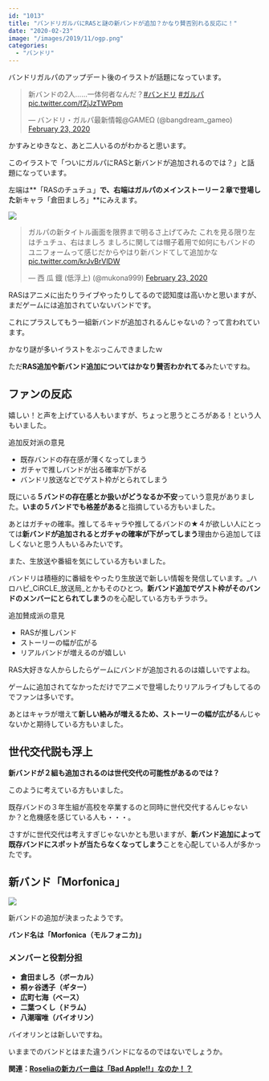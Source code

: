 ```yaml
---
id: "1013"
title: "バンドリガルパにRASと謎の新バンドが追加？かなり賛否別れる反応に！"
date: "2020-02-23"
image: "/images/2019/11/ogp.png"
categories: 
  - "バンドリ"
---
```


バンドリガルパのアップデート後のイラストが話題になっています。

<blockquote class="twitter-tweet"><p lang="ja" dir="ltr">新バンドの2人……一体何者なんだ？<a href="https://twitter.com/hashtag/%E3%83%90%E3%83%B3%E3%83%89%E3%83%AA?src=hash&amp;ref_src=twsrc%5Etfw">#バンドリ</a> <a href="https://twitter.com/hashtag/%E3%82%AC%E3%83%AB%E3%83%91?src=hash&amp;ref_src=twsrc%5Etfw">#ガルパ</a> <a href="https://t.co/fZjJzTWPpm">pic.twitter.com/fZjJzTWPpm</a></p>— バンドリ・ガルパ最新情報@GAMEΩ (@bangdream_gameo) <a href="https://twitter.com/bangdream_gameo/status/1231442749053734914?ref_src=twsrc%5Etfw">February 23, 2020</a></blockquote>
<script async src="https://platform.twitter.com/widgets.js" charset="utf-8"></script>

かすみとゆきなと、あと二人いるのがわかると思います。

このイラストで「ついにガルパにRASと新バンドが追加されるのでは？」と話題になっています。

左端は**「RASのチュチュ」**で、右端はガルパのメインストーリー２章で登場した**新キャラ「倉田ましろ」**にみえます。

![](https://pbs.twimg.com/media/ERcGqTpUcAM0Cnh?format=jpg&name=large)

<blockquote class="twitter-tweet"><p lang="ja" dir="ltr">ガルパの新タイトル画面を限界まで明るさ上げてみた これを見る限り左はチュチュ、右はましろ ましろに関しては帽子着用で如何にもバンドのユニフォームって感じだからやはり新バンドてして追加かな <a href="https://t.co/krJvBrVlDW">pic.twitter.com/krJvBrVlDW</a></p>— 西 瓜 鐡 (低浮上) (@mukona999) <a href="https://twitter.com/mukona999/status/1231428876623966209?ref_src=twsrc%5Etfw">February 23, 2020</a></blockquote>
<script async src="https://platform.twitter.com/widgets.js" charset="utf-8"></script>

RASはアニメに出たりライブやったりしてるので認知度は高いかと思いますが、まだゲームには追加されていないバンドです。

これにプラスしてもう一組新バンドが追加されるんじゃないの？って言われています。

かなり謎が多いイラストをぶっこんできましたｗ

ただ**RAS追加や新バンド追加についてはかなり賛否わかれてる**みたいですね。

## ファンの反応

嬉しい！と声を上げている人もいますが、ちょっと思うところがある！という人もいました。

追加反対派の意見

- 既存バンドの存在感が薄くなってしまう
- ガチャで推しバンドが出る確率が下がる
- バンドリ放送などでゲスト枠がとられてしまう

既にいる**５バンドの存在感とか扱いがどうなるか不安**っていう意見がありました。**いまの５バンドでも格差がある**と指摘している方もいました。

あとはガチャの確率。推してるキャラや推してるバンドの★４が欲しい人にとっては**新バンドが追加されるとガチャの確率が下がってしまう**理由から追加してほしくないと思う人もいるみたいです。

また、生放送や番組を気にしている方もいました。

バンドリは積極的に番組をやったり生放送で新しい情報を発信しています。_ハロハピ_CiRCLE_放送局_とかもそのひとつ。**新バンド追加でゲスト枠がそのバンドのメンバーにとられてしまう**のを心配している方もチラホラ。

追加賛成派の意見

- RASが推しバンド
- ストーリーの幅が広がる
- リアルバンドが増えるのが嬉しい

RAS大好きな人からしたらゲームにバンドが追加されるのは嬉しいですよね。

ゲームに追加されてなかっただけでアニメで登場したりリアルライブもしてるのでファンは多いです。

あとはキャラが増えて**新しい絡みが増えるため、ストーリーの幅が広がる**んじゃないかと期待している方もいました。

## 世代交代説も浮上

**新バンドが２組も追加されるのは世代交代の可能性があるのでは？**

このように考えている方もいました。

既存バンドの３年生組が高校を卒業するのと同時に世代交代するんじゃないか？と危機感を感じている人も・・・。

さすがに世代交代は考えすぎじゃないかとも思いますが、**新バンド追加によって既存バンドにスポットが当たらなくなってしまう**ことを心配している人が多かったです。

## 新バンド「Morfonica」

![](../../assets/images/2020/02/Morfonica.jpg)

新バンドの追加が決まったようです。

**バンド名は「Morfonica（モルフォニカ)」**

### メンバーと役割分担

- **倉田ましろ（ボーカル）**
- **桐ヶ谷透子（ギター）**
- **広町七海（ベース）**
- **二葉つくし（ドラム）**
- **八潮瑠唯（バイオリン）**

バイオリンとは新しいですね。

いままでのバンドとはまた違うバンドになるのではないでしょうか。

**関連：[Roseliaの新カバー曲は「Bad Apple!!」なのか！？](https://tialight.com/1076?old=https://tialight.com/?p=1076)**
